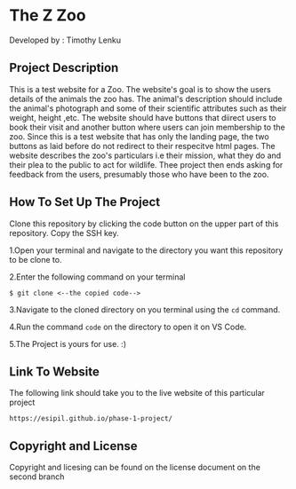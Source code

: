 # The Z Zoo
 
 Developed by : Timothy Lenku

 ## Project Description

This is a test website for a Zoo. The website's goal is to show the users details of the animals the zoo has. The animal's description should include the animal's photograph and some of their scientific attributes such as their weight, height ,etc. The website should have buttons that diirect users to book their visit and another button where users can join membership to the zoo. Since this is a test website that has only the landing page, the two buttons as laid before do not redirect to their respecitve html pages. The website describes the zoo's particulars i.e their mission, what they do and their plea to the public to act for wildlife. Thee project then ends asking for feedback from the users, presumably those who have been to the zoo. 

## How To Set Up The Project 

Clone this repository by clicking the code  button on the upper part of this repository. Copy the SSH key. 

1.Open your terminal and navigate to the directory you want this repository to be clone to.

2.Enter the following command on your terminal

```console
$ git clone <--the copied code-->
```
3.Navigate to the cloned directory on you terminal using the ``` cd ``` command.

4.Run the command ```code``` on the directory to open it on VS Code.

5.The Project is yours for use. :)

## Link To Website

The following link should take you to the live website of this particular project

```console
https://esipil.github.io/phase-1-project/
```

## Copyright and License
Copyright and licesing can be found on the license document on the second branch

